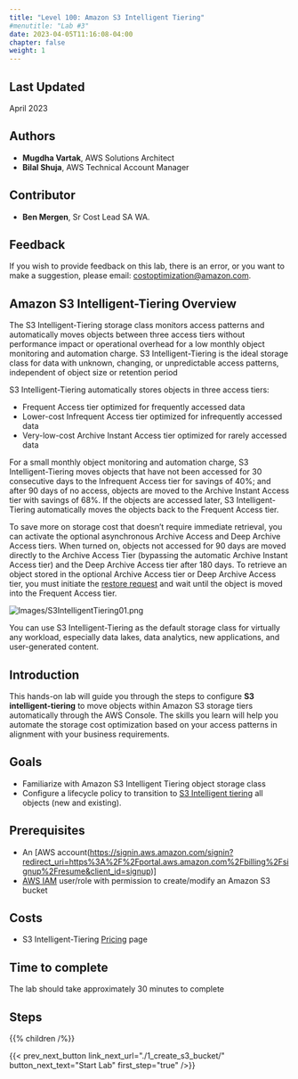 ```yaml
---
title: "Level 100: Amazon S3 Intelligent Tiering"
#menutitle: "Lab #3"
date: 2023-04-05T11:16:08-04:00
chapter: false
weight: 1
---
```

## Last Updated
April 2023

## Authors
* **Mugdha Vartak**, AWS Solutions Architect
* **Bilal Shuja**, AWS Technical Account Manager

## Contributor
* **Ben Mergen**, Sr Cost Lead SA WA.

## Feedback
If you wish to provide feedback on this lab, there is an error, or you want to make a suggestion, please email: costoptimization@amazon.com.

## Amazon S3 Intelligent-Tiering Overview
The S3 Intelligent-Tiering storage class monitors access patterns and automatically moves objects between three access tiers without performance impact or operational overhead for a low monthly object monitoring and automation charge. S3 Intelligent-Tiering is the ideal storage class for data with unknown, changing, or unpredictable access patterns, independent of object size or retention period

S3 Intelligent-Tiering automatically stores objects in three access tiers:
* Frequent Access tier optimized for frequently accessed data
* Lower-cost Infrequent Access tier optimized for infrequently accessed data
* Very-low-cost Archive Instant Access tier optimized for rarely accessed data

For a small monthly object monitoring and automation charge, S3 Intelligent-Tiering moves objects that have not been accessed for 30 consecutive days to the Infrequent Access tier for savings of 40%; and after 90 days of no access, objects are moved to the Archive Instant Access tier with savings of 68%. If the objects are accessed later, S3 Intelligent-Tiering automatically moves the objects back to the Frequent Access tier.

To save more on storage cost that doesn’t require immediate retrieval, you can activate the optional asynchronous Archive Access and Deep Archive Access tiers. When turned on, objects not accessed for 90 days are moved directly to the Archive Access Tier (bypassing the automatic Archive Instant Access tier) and the Deep Archive Access tier after 180 days. To retrieve an object stored in the optional Archive Access tier or Deep Archive Access tier, you must initiate the [restore request](https://docs.aws.amazon.com/AmazonS3/latest/userguide/restoring-objects.html) and wait until the object is moved into the Frequent Access tier.

![Images/S3IntelligentTiering01.png](/Cost/100_S3_Intelligent_Tiering/Images/S3-IntelligentTiering-01.png)

You can use S3 Intelligent-Tiering as the default storage class for virtually any workload, especially data lakes, data analytics, new applications, and user-generated content.

## Introduction
This hands-on lab will guide you through the steps to configure **S3 intelligent-tiering** to move objects within Amazon S3 storage tiers automatically through the AWS Console. The skills you learn will help you automate the storage cost optimization based on your access patterns in alignment with your business requirements.

## Goals
* Familiarize with Amazon S3 Intelligent Tiering object storage class 
* Configure a lifecycle policy to transition to [S3 Intelligent tiering](https://aws.amazon.com/s3/storage-classes/intelligent-tiering/) all objects (new and existing).


## Prerequisites
* An [AWS account(https://signin.aws.amazon.com/signin?redirect_uri=https%3A%2F%2Fportal.aws.amazon.com%2Fbilling%2Fsignup%2Fresume&client_id=signup)]
* [AWS IAM](https://aws.amazon.com/iam/) user/role with permission to create/modify an Amazon S3 bucket

## Costs
* S3 Intelligent-Tiering [Pricing](https://aws.amazon.com/s3/pricing/) page

## Time to complete

The lab should take approximately 30 minutes to complete

## Steps
{{% children  /%}}

{{< prev_next_button link_next_url="./1_create_s3_bucket/" button_next_text="Start Lab" first_step="true" />}}
